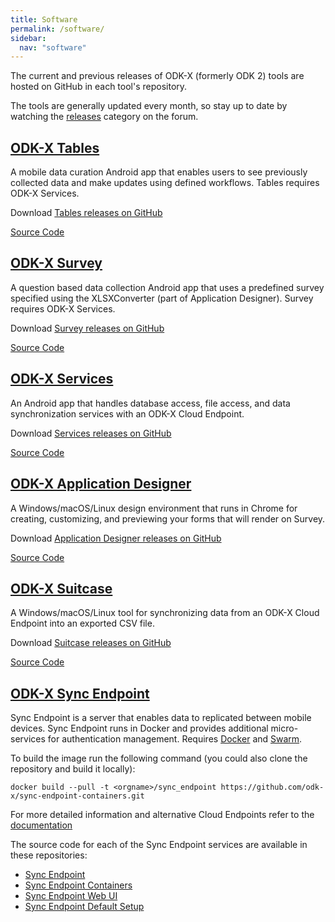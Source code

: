 ```yaml
---
title: Software
permalink: /software/
sidebar:
  nav: "software"
---
```


The current and previous releases of ODK-X (formerly ODK 2) tools are hosted on GitHub in each tool's repository.

The tools are generally updated every month, so stay up to date by watching the [releases](https://forum.odk-x.org/c/releases) category on the forum.

## [ODK-X Tables](#odk-x-tables)
A mobile data curation Android app that enables users to see previously collected data and make updates using defined workflows. Tables requires ODK-X Services.

Download [Tables releases on GitHub](https://github.com/odk-x/tables/releases)

[Source Code](https://github.com/odk-x/tables)

## [ODK-X Survey](#odk-x-survey)
A question based data collection Android app that uses a predefined survey specified using the XLSXConverter (part of Application Designer). Survey requires ODK-X Services.

Download [Survey releases on GitHub](https://github.com/odk-x/survey/releases)

[Source Code](https://github.com/odk-x/survey)

## [ODK-X Services](#odk-x-services)
An Android app that handles database access, file access, and data synchronization services with an ODK-X Cloud Endpoint.

Download [Services releases on GitHub](https://github.com/odk-x/services/releases)

[Source Code](https://github.com/odk-x/services)

## [ODK-X Application Designer](#odk-x-application-designer)
A Windows/macOS/Linux design environment that runs in Chrome for creating, customizing, and previewing your forms that will render on Survey. 

Download [Application Designer releases on GitHub](https://github.com/odk-x/app-designer/releases)

[Source Code](https://github.com/odk-x/app-designer)

## [ODK-X Suitcase](#odk-x-suitcase)
A Windows/macOS/Linux tool for synchronizing data from an ODK-X Cloud Endpoint into an exported CSV file.

Download [Suitcase releases on GitHub](https://github.com/odk-x/suitcase/releases)

[Source Code](https://github.com/odk-x/suitcase)

## [ODK-X Sync Endpoint](#odk-x-sync-endpoint)
Sync Endpoint is a server that enables data to replicated between mobile devices. Sync Endpoint runs in Docker and provides additional micro-services for authentication management. Requires [Docker](https://docs.docker.com/install/) and [Swarm](https://docs.docker.com/engine/swarm/swarm-tutorial/create-swarm/).

To build the image run the following command (you could also clone the repository and build it locally): 
```
docker build --pull -t <orgname>/sync_endpoint https://github.com/odk-x/sync-endpoint-containers.git
```

For more detailed information and alternative Cloud Endpoints refer to the [documentation](https://docs.odk-x.org/cloud-endpoints-intro/) 

The source code for each of the Sync Endpoint services are available in these repositories:

- [Sync Endpoint](https://github.com/odk-x/sync-endpoint)
- [Sync Endpoint Containers](https://github.com/odk-x/sync-endpoint-containers)
- [Sync Endpoint Web UI](https://github.com/odk-x/sync-endpoint-web-ui)
- [Sync Endpoint Default Setup](https://github.com/odk-x/sync-endpoint-default-setup)
